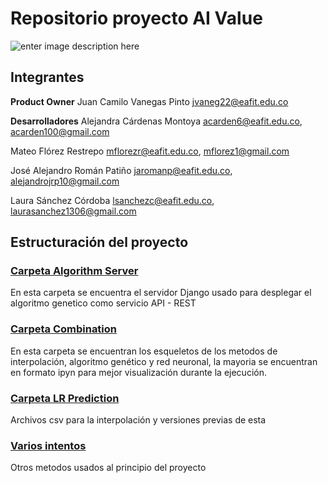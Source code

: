# Repositorio proyecto AI Value
![enter image description here](https://raw.githubusercontent.com/jaromanp/AI_Value/master/Logo.png)
## Integrantes
**Product Owner**
Juan Camilo Vanegas Pinto
jvaneg22@eafit.edu.co

**Desarrolladores**
Alejandra Cárdenas Montoya
acarden6@eafit.edu.co,
acarden100@gmail.com

Mateo Flórez Restrepo
mflorezr@eafit.edu.co,
mflorez1@gmail.com

José Alejandro Román Patiño
jaromanp@eafit.edu.co,
alejandrojrp10@gmail.com

Laura Sánchez Córdoba
lsanchezc@eafit.edu.co,
laurasanchez1306@gmail.com

## Estructuración del proyecto
### [Carpeta Algorithm Server](https://github.com/jaromanp/AI_Value/tree/master/AlgorithmServer)
En esta carpeta se encuentra el servidor Django usado para desplegar el algoritmo genetico como servicio API - REST
### [Carpeta Combination](https://github.com/jaromanp/AI_Value/tree/master/Combination)
En esta carpeta se encuentran los esqueletos de los metodos de interpolación, algoritmo genético y red neuronal, la mayoria se encuentran en formato ipyn para mejor visualización durante la ejecución.
### [Carpeta LR Prediction](https://github.com/jaromanp/AI_Value/tree/master/LR_Prediction)
Archivos csv para la interpolación y versiones previas de esta
### [Varios intentos](https://github.com/jaromanp/AI_Value/tree/master/Varios%20Intentos)
Otros metodos usados al principio del proyecto
